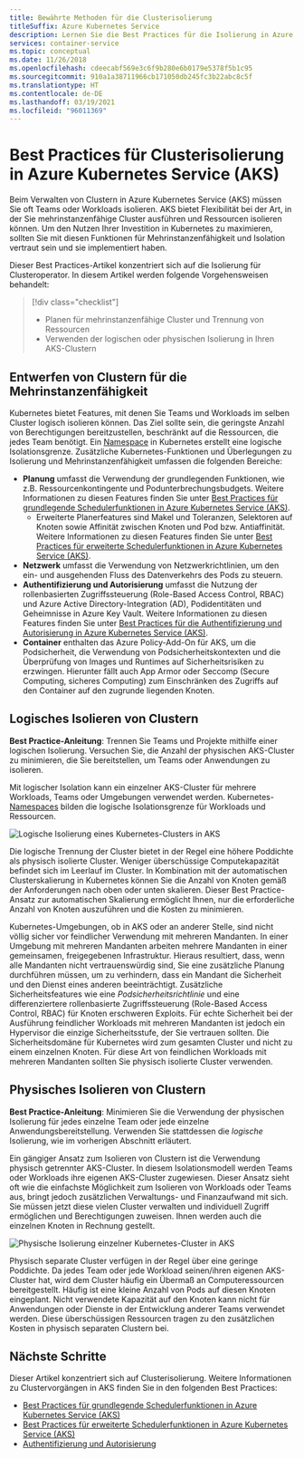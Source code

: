 ```yaml
---
title: Bewährte Methoden für die Clusterisolierung
titleSuffix: Azure Kubernetes Service
description: Lernen Sie die Best Practices für die Isolierung in Azure Kubernetes Service (AKS) für Clusteroperator kennen.
services: container-service
ms.topic: conceptual
ms.date: 11/26/2018
ms.openlocfilehash: cdeecabf569e3c6f9b280e6b0179e5378f5b1c95
ms.sourcegitcommit: 910a1a38711966cb171050db245fc3b22abc8c5f
ms.translationtype: HT
ms.contentlocale: de-DE
ms.lasthandoff: 03/19/2021
ms.locfileid: "96011369"
---
```

# <a name="best-practices-for-cluster-isolation-in-azure-kubernetes-service-aks"></a>Best Practices für Clusterisolierung in Azure Kubernetes Service (AKS)

Beim Verwalten von Clustern in Azure Kubernetes Service (AKS) müssen Sie oft Teams oder Workloads isolieren. AKS bietet Flexibilität bei der Art, in der Sie mehrinstanzenfähige Cluster ausführen und Ressourcen isolieren können. Um den Nutzen Ihrer Investition in Kubernetes zu maximieren, sollten Sie mit diesen Funktionen für Mehrinstanzenfähigkeit und Isolation vertraut sein und sie implementiert haben.

Dieser Best Practices-Artikel konzentriert sich auf die Isolierung für Clusteroperator. In diesem Artikel werden folgende Vorgehensweisen behandelt:

> [!div class="checklist"]
> * Planen für mehrinstanzenfähige Cluster und Trennung von Ressourcen
> * Verwenden der logischen oder physischen Isolierung in Ihren AKS-Clustern

## <a name="design-clusters-for-multi-tenancy"></a>Entwerfen von Clustern für die Mehrinstanzenfähigkeit

Kubernetes bietet Features, mit denen Sie Teams und Workloads im selben Cluster logisch isolieren können. Das Ziel sollte sein, die geringste Anzahl von Berechtigungen bereitzustellen, beschränkt auf die Ressourcen, die jedes Team benötigt. Ein [Namespace][k8s-namespaces] in Kubernetes erstellt eine logische Isolationsgrenze. Zusätzliche Kubernetes-Funktionen und Überlegungen zu Isolierung und Mehrinstanzenfähigkeit umfassen die folgenden Bereiche:

* **Planung** umfasst die Verwendung der grundlegenden Funktionen, wie z.B. Ressourcenkontingente und Podunterbrechungsbudgets. Weitere Informationen zu diesen Features finden Sie unter [Best Practices für grundlegende Schedulerfunktionen in Azure Kubernetes Service (AKS)][aks-best-practices-scheduler].
  * Erweiterte Planerfeatures sind Makel und Toleranzen, Selektoren auf Knoten sowie Affinität zwischen Knoten und Pod bzw. Antiaffinität. Weitere Informationen zu diesen Features finden Sie unter [Best Practices für erweiterte Schedulerfunktionen in Azure Kubernetes Service (AKS)][aks-best-practices-advanced-scheduler].
* **Netzwerk** umfasst die Verwendung von Netzwerkrichtlinien, um den ein- und ausgehenden Fluss des Datenverkehrs des Pods zu steuern.
* **Authentifizierung und Autorisierung** umfasst die Nutzung der rollenbasierten Zugriffssteuerung (Role-Based Access Control, RBAC) und Azure Active Directory-Integration (AD), Podidentitäten und Geheimnisse in Azure Key Vault. Weitere Informationen zu diesen Features finden Sie unter [Best Practices für die Authentifizierung und Autorisierung in Azure Kubernetes Service (AKS)][aks-best-practices-identity].
* **Container** enthalten das Azure Policy-Add-On für AKS, um die Podsicherheit, die Verwendung von Podsicherheitskontexten und die Überprüfung von Images und Runtimes auf Sicherheitsrisiken zu erzwingen. Hierunter fällt auch App Armor oder Seccomp (Secure Computing, sicheres Computing) zum Einschränken des Zugriffs auf den Container auf den zugrunde liegenden Knoten.

## <a name="logically-isolate-clusters"></a>Logisches Isolieren von Clustern

**Best Practice-Anleitung**: Trennen Sie Teams und Projekte mithilfe einer logischen Isolierung. Versuchen Sie, die Anzahl der physischen AKS-Cluster zu minimieren, die Sie bereitstellen, um Teams oder Anwendungen zu isolieren.

Mit logischer Isolation kann ein einzelner AKS-Cluster für mehrere Workloads, Teams oder Umgebungen verwendet werden. Kubernetes-[Namespaces][k8s-namespaces] bilden die logische Isolationsgrenze für Workloads und Ressourcen.

![Logische Isolierung eines Kubernetes-Clusters in AKS](media/operator-best-practices-cluster-isolation/logical-isolation.png)

Die logische Trennung der Cluster bietet in der Regel eine höhere Poddichte als physisch isolierte Cluster. Weniger überschüssige Computekapazität befindet sich im Leerlauf im Cluster. In Kombination mit der automatischen Clusterskalierung in Kubernetes können Sie die Anzahl von Knoten gemäß der Anforderungen nach oben oder unten skalieren. Dieser Best Practice-Ansatz zur automatischen Skalierung ermöglicht Ihnen, nur die erforderliche Anzahl von Knoten auszuführen und die Kosten zu minimieren.

Kubernetes-Umgebungen, ob in AKS oder an anderer Stelle, sind nicht völlig sicher vor feindlicher Verwendung mit mehreren Mandanten. In einer Umgebung mit mehreren Mandanten arbeiten mehrere Mandanten in einer gemeinsamen, freigegebenen Infrastruktur. Hieraus resultiert, dass, wenn alle Mandanten nicht vertrauenswürdig sind, Sie eine zusätzliche Planung durchführen müssen, um zu verhindern, dass ein Mandant die Sicherheit und den Dienst eines anderen beeinträchtigt. Zusätzliche Sicherheitsfeatures wie eine *Podsicherheitsrichtlinie* und eine differenziertere rollenbasierte Zugriffssteuerung (Role-Based Access Control, RBAC) für Knoten erschweren Exploits. Für echte Sicherheit bei der Ausführung feindlicher Workloads mit mehreren Mandanten ist jedoch ein Hypervisor die einzige Sicherheitsstufe, der Sie vertrauen sollten. Die Sicherheitsdomäne für Kubernetes wird zum gesamten Cluster und nicht zu einem einzelnen Knoten. Für diese Art von feindlichen Workloads mit mehreren Mandanten sollten Sie physisch isolierte Cluster verwenden.

## <a name="physically-isolate-clusters"></a>Physisches Isolieren von Clustern

**Best Practice-Anleitung**: Minimieren Sie die Verwendung der physischen Isolierung für jedes einzelne Team oder jede einzelne Anwendungsbereitstellung. Verwenden Sie stattdessen die *logische* Isolierung, wie im vorherigen Abschnitt erläutert.

Ein gängiger Ansatz zum Isolieren von Clustern ist die Verwendung physisch getrennter AKS-Cluster. In diesem Isolationsmodell werden Teams oder Workloads ihre eigenen AKS-Cluster zugewiesen. Dieser Ansatz sieht oft wie die einfachste Möglichkeit zum Isolieren von Workloads oder Teams aus, bringt jedoch zusätzlichen Verwaltungs- und Finanzaufwand mit sich. Sie müssen jetzt diese vielen Cluster verwalten und individuell Zugriff ermöglichen und Berechtigungen zuweisen. Ihnen werden auch die einzelnen Knoten in Rechnung gestellt.

![Physische Isolierung einzelner Kubernetes-Cluster in AKS](media/operator-best-practices-cluster-isolation/physical-isolation.png)

Physisch separate Cluster verfügen in der Regel über eine geringe Poddichte. Da jedes Team oder jede Workload seinen/ihren eigenen AKS-Cluster hat, wird dem Cluster häufig ein Übermaß an Computeressourcen bereitgestellt. Häufig ist eine kleine Anzahl von Pods auf diesen Knoten eingeplant. Nicht verwendete Kapazität auf den Knoten kann nicht für Anwendungen oder Dienste in der Entwicklung anderer Teams verwendet werden. Diese überschüssigen Ressourcen tragen zu den zusätzlichen Kosten in physisch separaten Clustern bei.

## <a name="next-steps"></a>Nächste Schritte

Dieser Artikel konzentriert sich auf Clusterisolierung. Weitere Informationen zu Clustervorgängen in AKS finden Sie in den folgenden Best Practices:

* [Best Practices für grundlegende Schedulerfunktionen in Azure Kubernetes Service (AKS)][aks-best-practices-scheduler]
* [Best Practices für erweiterte Schedulerfunktionen in Azure Kubernetes Service (AKS)][aks-best-practices-advanced-scheduler]
* [Authentifizierung und Autorisierung][aks-best-practices-identity]

<!-- EXTERNAL LINKS -->

<!-- INTERNAL LINKS -->
[k8s-namespaces]: concepts-clusters-workloads.md#namespaces
[aks-best-practices-scheduler]: operator-best-practices-scheduler.md
[aks-best-practices-advanced-scheduler]: operator-best-practices-advanced-scheduler.md
[aks-best-practices-identity]: operator-best-practices-identity.md

